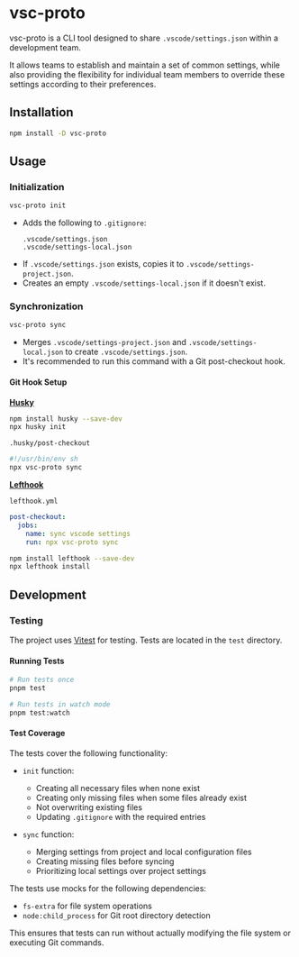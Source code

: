 # vsc-proto

vsc-proto is a CLI tool designed to share `.vscode/settings.json` within a development team.

It allows teams to establish and maintain a set of common settings, while also providing the flexibility for individual team members to override these settings according to their preferences.

## Installation

```bash
npm install -D vsc-proto
```

## Usage

### Initialization

```bash
vsc-proto init
```

- Adds the following to `.gitignore`:
  ```
  .vscode/settings.json
  .vscode/settings-local.json
  ```
- If `.vscode/settings.json` exists, copies it to `.vscode/settings-project.json`.
- Creates an empty `.vscode/settings-local.json` if it doesn't exist.

### Synchronization

```bash
vsc-proto sync
```

- Merges `.vscode/settings-project.json` and `.vscode/settings-local.json` to create `.vscode/settings.json`.
- It's recommended to run this command with a Git post-checkout hook.

#### Git Hook Setup

**[Husky](https://typicode.github.io/husky/get-started.html)**

```bash
npm install husky --save-dev
npx husky init
```

`.husky/post-checkout`
```sh
#!/usr/bin/env sh
npx vsc-proto sync
```

**[Lefthook](https://github.com/evilmartians/lefthook/blob/master/README.md)**

`lefthook.yml`
```yaml
post-checkout:
  jobs:
    name: sync vscode settings
    run: npx vsc-proto sync
```

```bash
npm install lefthook --save-dev
npx lefthook install
```

## Development

### Testing

The project uses [Vitest](https://vitest.dev/) for testing. Tests are located in the `test` directory.

#### Running Tests

```bash
# Run tests once
pnpm test

# Run tests in watch mode
pnpm test:watch
```

#### Test Coverage

The tests cover the following functionality:

- `init` function:
  - Creating all necessary files when none exist
  - Creating only missing files when some files already exist
  - Not overwriting existing files
  - Updating `.gitignore` with the required entries

- `sync` function:
  - Merging settings from project and local configuration files
  - Creating missing files before syncing
  - Prioritizing local settings over project settings

The tests use mocks for the following dependencies:
- `fs-extra` for file system operations
- `node:child_process` for Git root directory detection

This ensures that tests can run without actually modifying the file system or executing Git commands.
